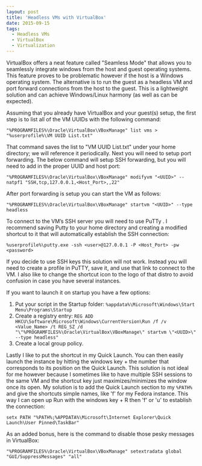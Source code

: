 ```yaml
---
layout: post
title: 'Headless VMs with VirtualBox'
date: 2015-09-15
tags:
  - Headless VMs
  - VirtualBox
  - Virtualization
---
```


VirtualBox offers a neat feature called "Seamless Mode" that allows you to seamlessly integrate windows from the host and guest operating systems. This feature proves to be problematic however if the host is a Windows operating system. The alternative is to run the guest as a headless VM and port forward connections from the host to the guest. This is a lightweight solution and can achieve Windows/Linux harmony (as well as can be expected).

Assuming that you already have VirtualBox and your guest(s) setup, the first step is to list all of the VM UUIDs with the  following command:

```
"%PROGRAMFILES%\Oracle\VirtualBox\VBoxManage" list vms > "%userprofile%\VM UUID List.txt"
```

That command saves the list to "VM UUID List.txt" under your home directory; we will reference it periodically. Next you will need to setup port forwarding. The below command will setup SSH forwarding, but you will need to add in the proper UUID and host port:

```
"%PROGRAMFILES%\Oracle\VirtualBox\VBoxManage" modifyvm "<UUID>" --natpf1 "SSH,tcp,127.0.0.1,<Host_Port>,,22"
```

After port forwarding is setup you can start the VM as follows:

```
"%PROGRAMFILES%\Oracle\VirtualBox\VBoxManage" startvm "<UUID>" --type headless
```

To connect to the VM’s SSH server you will need to use PuTTy . I recommend saving Putty to your home directory and creating a modified shortcut to it that will automatically establish the SSH connection:

```
%userprofile%\putty.exe -ssh <user>@127.0.0.1 -P <Host_Port> -pw <password>
```

If you decide to use SSH keys this solution will not work. Instead you will need to create a profile in PuTTY, save it, and use that link to connect to the VM. I also like to change the shortcut icon to the logo of that distro to avoid confusion in case you have several instances.

If you want to launch it on startup you have a few options:

1. Put your script in the Startup folder: `%appdata%\Microsoft\Windows\Start Menu\Programs\Startup`
2. Create a registry entry: `REG ADD HKCU\Software\Microsoft\Windows\CurrentVersion\Run /f /v <Value_Name> /t REG_SZ /d "\"%PROGRAMFILES%\Oracle\VirtualBox\VBoxManage\" startvm \"<UUID>\" --type headless"`
3. Create a local group policy.

Lastly I like to put the shortcut in my Quick Launch. You can then easily launch the instance by hitting the windows key + the number that corresponds to its position on the Quick Launch. This solution is not ideal for me however because I sometimes like to have multiple SSH sessions to the same VM and the shortcut key just maximizes/minimizes the window once its open. My solution is to add the Quick Launch section to my `%PATH%` and give the shortcuts simple names, like 'f' for my Fedora instance. This way I can open up Run with the windows key + R then 'f' or 'u' to establish the connection:

```
setx PATH "%PATH%;%APPDATA%\Microsoft\Internet Explorer\Quick Launch\User Pinned\TaskBar"
```

As an added bonus, here is the command to disable those pesky messages in VirtualBox:

```
"%PROGRAMFILES%\Oracle\VirtualBox\VBoxManage" setextradata global "GUI/SuppressMessages" "all"
```
